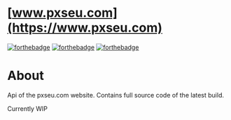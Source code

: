 # [www.pxseu.com](https://www.pxseu.com)

[![forthebadge](https://forthebadge.com/images/badges/just-plain-nasty.svg)](https://forthebadge.com)
[![forthebadge](https://forthebadge.com/images/badges/made-with-typescript.svg)](https://forthebadge.com)
[![forthebadge](https://forthebadge.com/images/badges/powered-by-black-magic.svg)](https://forthebadge.com)

# About

Api of the pxseu.com website.
Contains full source code of the latest build.

Currently WIP
